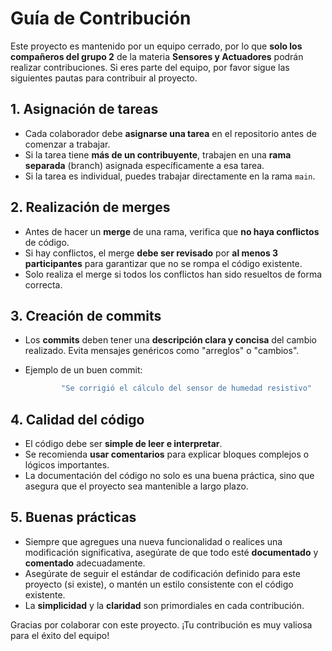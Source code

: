 # Guía de Contribución

Este proyecto es mantenido por un equipo cerrado, por lo que **solo los compañeros del grupo 2** de la materia **Sensores y Actuadores** podrán realizar contribuciones. Si eres parte del equipo, por favor sigue las siguientes pautas para contribuir al proyecto.

## 1. Asignación de tareas

- Cada colaborador debe **asignarse una tarea** en el repositorio antes de comenzar a trabajar.
- Si la tarea tiene **más de un contribuyente**, trabajen en una **rama separada** (branch) asignada específicamente a esa tarea.
- Si la tarea es individual, puedes trabajar directamente en la rama `main`.

## 2. Realización de merges

- Antes de hacer un **merge** de una rama, verifica que **no haya conflictos** de código.
- Si hay conflictos, el merge **debe ser revisado** por **al menos 3 participantes** para garantizar que no se rompa el código existente.
- Solo realiza el merge si todos los conflictos han sido resueltos de forma correcta.

## 3. Creación de commits

- Los **commits** deben tener una **descripción clara y concisa** del cambio realizado. Evita mensajes genéricos como "arreglos" o "cambios".
- Ejemplo de un buen commit:

	```bash
			"Se corrigió el cálculo del sensor de humedad resistivo"
	```



## 4. Calidad del código

- El código debe ser **simple de leer e interpretar**.
- Se recomienda **usar comentarios** para explicar bloques complejos o lógicos importantes.
- La documentación del código no solo es una buena práctica, sino que asegura que el proyecto sea mantenible a largo plazo.

## 5. Buenas prácticas

- Siempre que agregues una nueva funcionalidad o realices una modificación significativa, asegúrate de que todo esté **documentado** y **comentado** adecuadamente.
- Asegúrate de seguir el estándar de codificación definido para este proyecto (si existe), o mantén un estilo consistente con el código existente.
- La **simplicidad** y la **claridad** son primordiales en cada contribución.

Gracias por colaborar con este proyecto. ¡Tu contribución es muy valiosa para el éxito del equipo!
